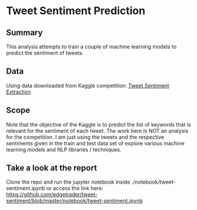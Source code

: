 # Tweet Sentiment Prediction

## Summary
This analysis attempts to train a couple of machine learning models to predict the sentiment of tweets.

## Data
Using data downloaded from Kaggle competition: [Tweet Sentiment Extraction](https://www.kaggle.com/c/tweet-sentiment-extraction/data)

## Scope
Note that the objective of the Kaggle is to predict the list of keywords that is relevant for the sentiment of each tweet. The work here is NOT an analysis for the competition. I am just using the tweets and the respective sentiments given in the train and test data set of explore various machine learning models and NLP libraries / techniques.

## Take a look at the report
Clone the repo and run the jupyter notebook inside ./notebook/tweet-sentiment.ipynb
or access the link here: https://github.com/edgetrader/tweet-sentiment/blob/master/notebook/tweet-sentiment.ipynb
